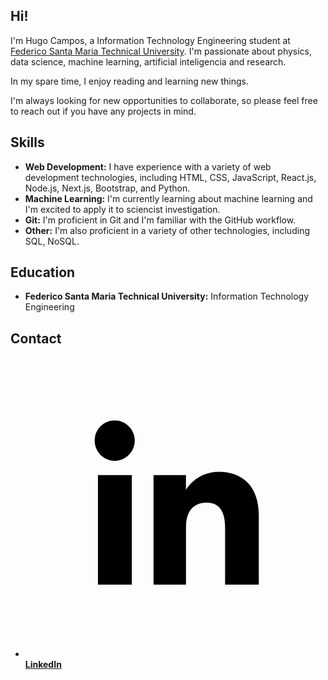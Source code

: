 ## Hi!

I'm Hugo Campos, a Information Technology Engineering student at <a href="https://usm.cl/en/home/">Federico Santa Maria Technical University</a>. I'm passionate about physics, data science, machine learning, artificial inteligencia and research.

In my spare time, I enjoy reading and learning new things.

I'm always looking for new opportunities to collaborate, so please feel free to reach out if you have any projects in mind.

## Skills

* **Web Development:** I have experience with a variety of web development technologies, including HTML, CSS, JavaScript, React.js, Node.js, Next.js, Bootstrap, and Python.
* **Machine Learning:** I'm currently learning about machine learning and I'm excited to apply it to sciencist investigation.
* **Git:** I'm proficient in Git and I'm familiar with the GitHub workflow.
* **Other:** I'm also proficient in a variety of other technologies, including SQL, NoSQL.

## Education

* **Federico Santa Maria Technical University:** Information Technology Engineering

## Contact

* <a href="https://www.linkedin.com/in/uwo-o">**<svg viewBox="0 0 512 512">
      <path d="M186.4 142.4c0 19-15.3 34.5-34.2 34.5 -18.9 0-34.2-15.4-34.2-34.5 0-19 15.3-34.5 34.2-34.5C171.1 107.9 186.4 123.4 186.4 142.4zM181.4 201.3h-57.8V388.1h57.8V201.3zM273.8 201.3h-55.4V388.1h55.4c0 0 0-69.3 0-98 0-26.3 12.1-41.9 35.2-41.9 21.3 0 31.5 15 31.5 41.9 0 26.9 0 98 0 98h57.5c0 0 0-68.2 0-118.3 0-50-28.3-74.2-68-74.2 -39.6 0-56.3 30.9-56.3 30.9v-25.2H273.8z"/>
    </svg>LinkedIn**</a>
